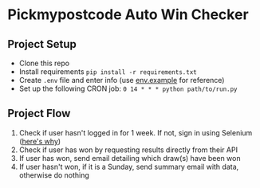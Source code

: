# Pickmypostcode Auto Win Checker

## Project Setup

* Clone this repo
* Install requirements `pip install -r requirements.txt`
* Create `.env` file and enter info (use [env.example](env.example) for reference)
* Set up the following CRON job: `0 14 * * * python path/to/run.py`


## Project Flow
1. Check if user hasn't logged in for 1 week. If not, sign in using Selenium ([here's why](https://pickmypostcode.com/rules/#:~:text=We%20may%20temporarily%20remove%20entries%20that%20have%20not%20visited%20the%20site%20for%20over%20a%20week.))
2. Check if user has won by requesting results directly from their API
3. If user has won, send email detailing which draw(s) have been won
4. If user hasn't won, if it is a Sunday, send summary email with data, otherwise do nothing